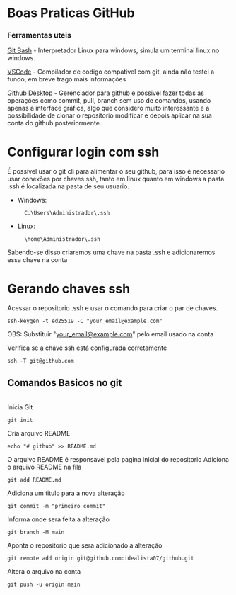 <!--[![Build Status](https://travis-ci.org/microservices-demo/microservices-demo.svg?branch=master)](https://travis-ci.org/microservices-demo/microservices-demo)
Indice
# Boas Praticas GitHub
# Ferramentas uteis
# Configurar login com ssh
# Gerando chaves ssh
# Comandos Basicos no git-->

<h1>Boas Praticas GitHub</h1>	
<h3>Ferramentas uteis</h3>
	<p><a href="https://www.git-scm.com/download/win">Git Bash</a> -  Interpretador Linux para windows, simula um terminal linux no windows.</p>
	<p><a href="https://vscode.download.prss.microsoft.com/dbazure/download/stable/0ee08df0cf4527e40edc9aa28f4b5bd38bbff2b2/VSCodeUserSetup-x64-1.85.1.exe">VSCode</a> -  Compilador de codigo compativel com git, ainda não testei a fundo, em breve trago mais informações</p>
	<p><a href="https://central.github.com/deployments/desktop/desktop/latest/win32">Github Desktop</a> - Gerenciador para github é possivel fazer todas as operações como commit, pull, branch sem uso de comandos, usando apenas a interface gráfica, algo que considero muito interessante é a possibilidade de clonar o repositorio modificar e depois aplicar na sua conta do github posteriormente.</p>

# Configurar login com ssh
É possivel usar o git cli para alimentar o seu github, para isso é necessario usar conexões por chaves ssh, tanto em linux quanto em windows a pasta .ssh é localizada na pasta de seu usuario.
</br>	
- Windows: 
   
		C:\Users\Administrador\.ssh
- Linux:
		
  		\home\Administrador\.ssh
	
Sabendo-se disso criaremos uma chave na pasta .ssh e adicionaremos essa chave na conta

# Gerando chaves ssh
Acessar o repositorio .ssh e usar o comando para criar o par de chaves.

	ssh-keygen -t ed25519 -C "your_email@example.com"
OBS: Substituir "your_email@example.com" pelo email usado na conta

Verifica se a chave ssh está configurada corretamente

 	ssh -T git@github.com
	
<h2>Comandos Basicos no git</h2>	
</br>
Inicia Git
	
 	git init
Cria arquivo README

	echo "# github" >> README.md  
O arquivo README é responsavel pela pagina inicial do repositorio
Adiciona o arquivo README na fila 

 	git add README.md   
Adiciona um titulo para a nova alteração

 	git commit -m "primeiro commit" 
Informa onde sera feita a alteração

 	git branch -M main 
Aponta o repositorio que sera adicionado a alteração

 	git remote add origin git@github.com:idealista07/github.git
Altera o arquivo na conta

 	git push -u origin main

